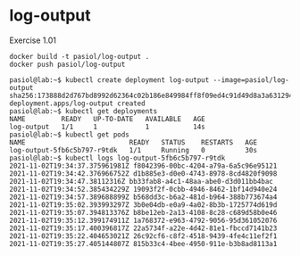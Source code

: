 # log-output

Exercise 1.01

    docker build -t pasiol/log-output .
    docker push pasiol/log-output

    pasiol@lab:~$ kubectl create deployment log-output --image=pasiol/log-output sha256:173888d2d767bd8992d62364c02b186e849984ff8f09ed4c91d49d8a3a631294
    deployment.apps/log-output created
    pasiol@lab:~$ kubectl get deployments
    NAME         READY   UP-TO-DATE   AVAILABLE   AGE
    log-output   1/1     1            1           14s
    pasiol@lab:~$ kubectl get pods
    NAME                          READY   STATUS    RESTARTS   AGE
    log-output-5fb6c5b797-r9tdk   1/1     Running   0          30s
    pasiol@lab:~$ kubectl logs log-output-5fb6c5b797-r9tdk
    2021-11-02T19:34:37.375961981Z f8042396-00bc-4204-a79a-6a5c96e95121
    2021-11-02T19:34:42.376966752Z d1b885e3-d0e0-4743-8978-8cd4820f9098
    2021-11-02T19:34:47.38112316Z bb33fab8-a4c1-48aa-abe0-d3d011bb4bac
    2021-11-02T19:34:52.385434229Z 19093f2f-0cbb-4946-8462-1bf14d940e24
    2021-11-02T19:34:57.389688899Z b568dd3c-b6a2-481d-b964-388b773674a4
    2021-11-02T19:35:02.393993297Z 3b0e04db-e0a9-4a02-8b3b-1725774d619d
    2021-11-02T19:35:07.394813376Z b8be12eb-2a13-4108-8c28-c689d58b0e46
    2021-11-02T19:35:12.399174911Z 1a768372-e963-4792-9056-95d361052076
    2021-11-02T19:35:17.400396817Z 22a5734f-a22e-4d42-81e1-fbccd7141b23
    2021-11-02T19:35:22.404653021Z 26c92cf6-c8f2-4518-9439-4fe4c11ef2f1
    2021-11-02T19:35:27.405144807Z 815b33c4-4bee-4950-911e-b3b8ad8113a1
